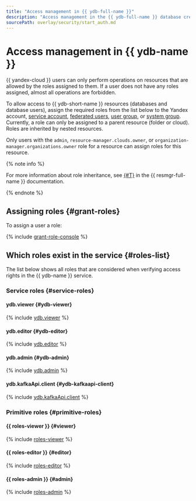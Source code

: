 ```yaml
---
title: "Access management in {{ ydb-full-name }}"
description: "Access management in the {{ ydb-full-name }} database creation and management service. To allow access to {{ ydb-short-name }} resources (databases and their users), assign appropriate roles from the list to the user."
sourcePath: overlay/security/start_auth.md
---
```


# Access management in {{ ydb-name }}

{{ yandex-cloud }} users can only perform operations on resources that are allowed by the roles assigned to them. If a user does not have any roles assigned, almost all operations are forbidden.

To allow access to {{ ydb-short-name }} resources (databases and database users), assign the required roles from the list below to the Yandex account, [service account](../../iam/concepts/users/service-accounts.md), [federated users](../../iam/concepts/federations.md), [user group](../../organization/operations/manage-groups.md), or [system group](../../iam/concepts/access-control/system-group.md). Currently, a role can only be assigned to a parent resource (folder or cloud). Roles are inherited by nested resources.

Only users with the `admin`, `resource-manager.clouds.owner`, or `organization-manager.organizations.owner` role for a resource can assign roles for this resource.

{% note info %}

For more information about role inheritance, see [{#T}](../../resource-manager/concepts/resources-hierarchy.md#access-rights-inheritance) in the {{ resmgr-full-name }} documentation.

{% endnote %}

## Assigning roles {#grant-roles}

To assign a user a role:

{% include [grant-role-console](../../_includes/grant-role-console.md) %}

## Which roles exist in the service {#roles-list}

The list below shows all roles that are considered when verifying access rights in the {{ ydb-name }} service.

### Service roles {#service-roles}

#### ydb.viewer {#ydb-viewer}

{% include [ydb.viewer](../../_roles/ydb/viewer.md) %}

#### ydb.editor {#ydb-editor}

{% include [ydb.editor](../../_roles/ydb/editor.md) %}

#### ydb.admin {#ydb-admin}

{% include [ydb.admin](../../_roles/ydb/admin.md) %}

#### ydb.kafkaApi.client {#ydb-kafkaapi-client}

{% include [ydb.kafkaApi.client](../../_roles/ydb/kafkaApi/client.md) %}


### Primitive roles {#primitive-roles}

#### {{ roles-viewer }} {#viewer}

{% include [roles-viewer](../../_includes/roles-viewer.md) %}

#### {{ roles-editor }} {#editor}

{% include [roles-editor](../../_includes/roles-editor.md) %}

#### {{ roles-admin }} {#admin}

{% include [roles-admin](../../_includes/roles-admin.md) %}